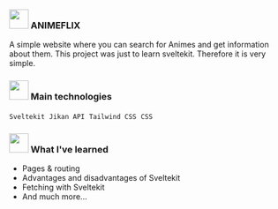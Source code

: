 ### <img src="https://em-content.zobj.net/source/microsoft-teams/337/teddy-bear_1f9f8.png" width="35px" /> ANIMEFLIX
A simple website where you can search for Animes and get information about them. This project was just to learn  sveltekit. Therefore it is very simple.

###  <img src="https://em-content.zobj.net/source/microsoft-teams/337/gear_2699-fe0f.png" width="35px" /> Main technologies
`Sveltekit` &nbsp;`Jikan API` &nbsp;`Tailwind CSS` &nbsp;`CSS`  

### <img src="https://em-content.zobj.net/source/microsoft-teams/337/writing-hand_270d-fe0f.png" width="35px" />  What I've learned 

- Pages & routing  
- Advantages and disadvantages of Sveltekit
- Fetching with Sveltekit
- And much more...
 

